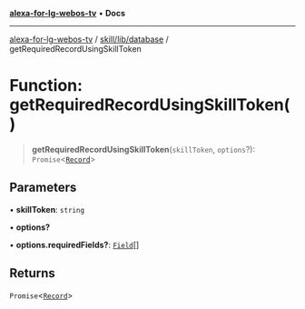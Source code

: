 [**alexa-for-lg-webos-tv**](../../../../README.md) • **Docs**

***

[alexa-for-lg-webos-tv](../../../../modules.md) / [skill/lib/database](../README.md) / getRequiredRecordUsingSkillToken

# Function: getRequiredRecordUsingSkillToken()

> **getRequiredRecordUsingSkillToken**(`skillToken`, `options`?): `Promise`\<[`Record`](../type-aliases/Record.md)\>

## Parameters

• **skillToken**: `string`

• **options?**

• **options.requiredFields?**: [`Field`](../type-aliases/Field.md)[]

## Returns

`Promise`\<[`Record`](../type-aliases/Record.md)\>

